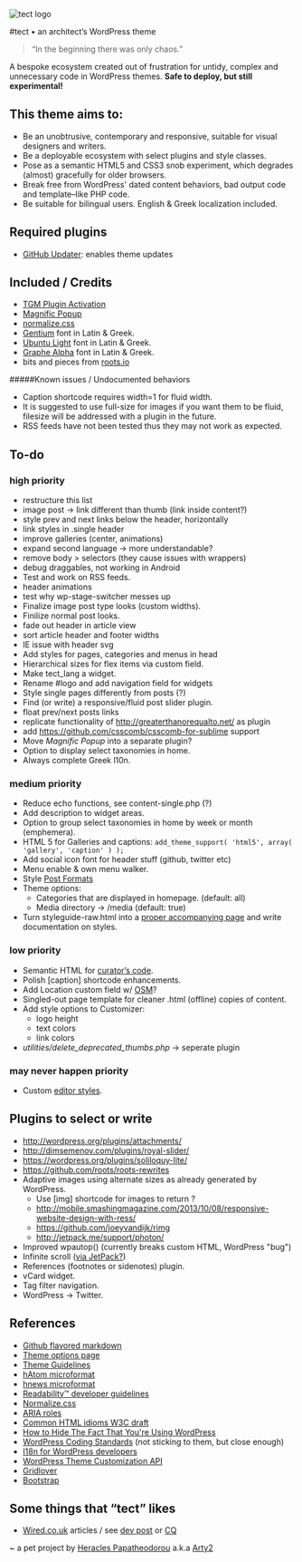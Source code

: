 ![tect logo](https://rawgithub.com/Arty2/tect/master/graphics/tect.svg)

#tect • an architect’s WordPress theme

> “In the beginning there was only chaos.”

A bespoke ecosystem created out of frustration for untidy, complex and unnecessary code in WordPress themes. **Safe to deploy, but still experimental!**

## This theme aims to:

* Be an unobtrusive, contemporary and responsive, suitable for visual designers and writers.
* Be a deployable ecosystem with select plugins and style classes.
* Pose as a semantic HTML5 and CSS3 snob experiment, which degrades (almost) gracefully for older browsers.
* Break free from WordPress' dated content behaviors, bad output code and template–like PHP code.
* Be suitable for bilingual users. English & Greek localization included.

## Required plugins

* [GitHub Updater](https://github.com/afragen/github-updater): enables theme updates


## Included / Credits

* [TGM Plugin Activation](http://tgmpluginactivation.com/)
* [Magnific Popup](https://github.com/dimsemenov/Magnific-Popup)
* [normalize.css](http://necolas.github.io/normalize.css/)
* [Gentium](scripts.sil.org/gentium) font in Latin & Greek.
* [Ubuntu Light](http://font.ubuntu.com/) font in Latin & Greek.
* [Graphe Alpha](https://github.com/Arty2/graphe) font in Latin & Greek.
* bits and pieces from [roots.io](http://roots.io/starter-theme/)

#####Known issues / Undocumented behaviors

* Caption shortcode requires width=1 for fluid width.
* It is suggested to use full-size for images if you want them to be fluid, filesize will be addressed with a plugin in the future.
* RSS feeds have not been tested thus they may not work as expected.


## To-do

<!--

- [X] item 1
    * [X] item A
    * [ ] item B
        more text
        + [x] item a
        + [ ] item b
        + [x] item c
    * [X] item C
- [ ] item 2
- [ ] item 3

## Check
http://www.ifdo.co/
* https://github.com/wilddeer/stickyfill
* https://github.com/weaintplastic/jquery-unveiled-navigation
* look into https://github.com/daveliepmann/tufte-css
* https://developer.wordpress.org/themes/advanced-topics/customizer-api/
* https://wordpress.org/plugins/simple-responsive-slider/installation/
* more print styles: http://www.smashingmagazine.com/2015/01/07/designing-for-print-with-css/

## Inspirations
* http://www.phasesmag.com/
-->

### high priority
* restructure this list
* image post → link different than thumb (link inside content?)
* style prev and next links below the header, horizontally
* link styles in .single header
* improve galleries (center, animations)
* expand second language → more understandable?
* remove body > selectors (they cause issues with wrappers)
* debug draggables, not working in Android
* Test and work on RSS feeds.
* header animations
* test why wp-stage-switcher messes up
* Finalize image post type looks (custom widths).
* Finilize normal post looks.
* fade out header in article view
* sort article header and footer widths
* IE issue with header svg
* Add styles for pages, categories and menus in head
* Hierarchical sizes for flex items via custom field.
* Make tect_lang a widget.
* Rename #logo and add navigation field for widgets
* Style single pages differently from posts (?)
* Find (or write) a responsive/fluid post slider plugin.
* float prev/next posts links
* replicate functionality of http://greaterthanorequalto.net/ as plugin
* add https://github.com/csscomb/csscomb-for-sublime support
* Move *Magnific Popup* into a separate plugin?
* Option to display select taxonomies in home.
* Always complete Greek l10n.

### medium priority
* Reduce echo functions, see content-single.php (?)
* Add description to widget areas.
* Option to group select taxonomies in home by week or month (emphemera).
* HTML 5 for Galleries and captions: `add_theme_support( 'html5', array( 'gallery', 'caption' ) );`
* Add social icon font for header stuff (github, twitter etc)
* Menu enable & own menu walker.
* Style [Post Formats](http://codex.wordpress.org/Post_Formats)
* Theme options:
	* Categories that are displayed in homepage. (default: all)
	* Media directory → /media (default: true)
* Turn styleguide-raw.html into a [proper accompanying page](http://wordpress.stackexchange.com/posts/35487/revisions) and write documentation on styles.


### low priority
* Semantic HTML for [curator’s code](http://www.brainpickings.org/index.php/2012/03/09/curators-code/).
* Polish [caption] shortcode enhancements.
* Add Location custom field w/ [OSM](http://wordpress.org/plugins/osm/)?
* Singled-out page template for cleaner .html (offline) copies of content.
* Add style options to Customizer:
	* logo height
	* text colors
	* link colors
* *utilities/delete_deprecated_thumbs.php* → seperate plugin

### may never happen priority
* Custom [editor styles](http://codex.wordpress.org/Function_Reference/add_editor_style).


## Plugins to select or write

* http://wordpress.org/plugins/attachments/
* http://dimsemenov.com/plugins/royal-slider/
* https://wordpress.org/plugins/soliloquy-lite/
* https://github.com/roots/roots-rewrites
* Adaptive images using alternate sizes as already generated by WordPress.
	* Use [img] shortcode for images to return <picture>?
	* http://mobile.smashingmagazine.com/2013/10/08/responsive-website-design-with-ress/
	* https://github.com/joeyvandijk/rimg
	* http://jetpack.me/support/photon/
* Improved wpautop() (currently breaks custom HTML, WordPress "bug")
* Infinite scroll ([via JetPack?](http://jetpack.me/support/infinite-scroll/))
* References (footnotes or sidenotes) plugin.
* vCard widget.
* Tag filter navigation.
* WordPress → Twitter.


## References

* [Github flavored markdown](https://help.github.com/articles/github-flavored-markdown)
* [Theme options page](http://codex.wordpress.org/Creating_Options_Pages)
* [Theme Guidelines](http://make.wordpress.org/themes/guidelines/)
* [hAtom microformat](http://microformats.org/wiki/hAtom)
* [hnews microformat](http://microformats.org/wiki/hnews)
* [Readability™ developer guidelines](http://www.readability.com/developers/guidelines)
* [Normalize.css](http://necolas.github.io/normalize.css/)
* [ARIA roles](http://alistapart.com/article/aria-and-progressive-enhancement)
* [Common HTML idioms W3C draft](http://www.w3.org/html/wg/drafts/html/master/common-idioms.html#footnotes)
* [How to Hide The Fact That You're Using WordPress](http://benword.com/how-to-hide-that-youre-using-wordpress/)
* [WordPress Coding Standards](http://codex.wordpress.org/WordPress_Coding_Standards) (not sticking to them, but close enough)
* [I18n for WordPress developers](http://codex.wordpress.org/I18n_for_WordPress_Developers)
* [WordPress Theme Customization API](https://codex.wordpress.org/Theme_Customization_API)
* [Gridlover](http://www.gridlover.net/app/)
* [Bootstrap](http://getbootstrap.com/components/)



## Some things that “tect” likes

* [Wired.co.uk](http://www.wired.co.uk/magazine/archive/2013/03/features/up) articles / see [dev post](http://views.fromthe7th.com/posts/2013/04/wired-uk-website-launches-new-articles) or [CQ](http://www.gq-magazine.co.uk/entertainment/articles/2013-04/09/steve-martin-david-walliams-in-conversation/viewall)

~ a pet project by [Heracles Papatheodorou](http://archi.tect.gr) a.k.a [Arty2](http://www.twitter.com/Arty2)
